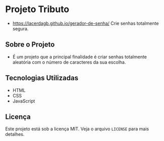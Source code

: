 # Projeto Tributo
- https://lacerdagb.github.io/gerador-de-senha/
Crie senhas totalmente segura.

## Sobre o Projeto
- É um projeto que a principal finalidade é criar senhas totalmente aleatória com o número de caracteres da sua escolha.

## Tecnologias Utilizadas

- HTML
- CSS
- JavaScript

## Licença

Este projeto está sob a licença MIT. Veja o arquivo `LICENSE` para mais detalhes.
